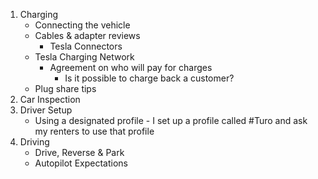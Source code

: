 1. Charging
	* Connecting the vehicle
	* Cables & adapter reviews
		* Tesla Connectors
	* Tesla Charging Network
		* Agreement on who will pay for charges
			* Is it possible to charge back a customer?
	* Plug share tips
3. Car Inspection
4. Driver Setup
	* Using a designated profile - I set up a profile called #Turo and ask my renters to use that profile
5. Driving
	* Drive, Reverse & Park
	* Autopilot Expectations
